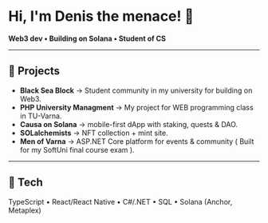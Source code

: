 # Hi, I'm Denis the menace! 👋  

**Web3 dev • Building on Solana • Student of CS**  


---

## 🚀 Projects  
- **Black Sea Block** → Student community in my university for building on Web3.
- **PHP University Managment** → My project for WEB programming class in TU-Varna.  
- **Causa on Solana** → mobile-first dApp with staking, quests & DAO.  
- **SOLalchemists** → NFT collection + mint site.  
- **Men of Varna** → ASP.NET Core platform for events & community ( Built for my SoftUni final course exam ).  

---

## 🧰 Tech  
TypeScript • React/React Native • C#/.NET • SQL • Solana (Anchor, Metaplex)  
